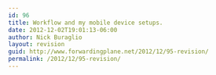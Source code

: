 ```yaml
---
id: 96
title: Workflow and my mobile device setups.
date: 2012-12-02T19:01:13-06:00
author: Nick Buraglio
layout: revision
guid: http://www.forwardingplane.net/2012/12/95-revision/
permalink: /2012/12/95-revision/
---
```

